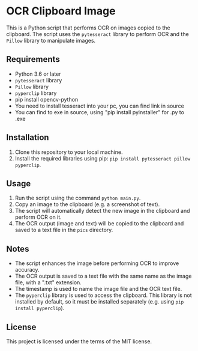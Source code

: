 # OCR Clipboard Image

This is a Python script that performs OCR on images copied to the clipboard. The script uses the `pytesseract` library to perform OCR and the `Pillow` library to manipulate images.

## Requirements

- Python 3.6 or later
- `pytesseract` library
- `Pillow` library
- `pyperclip` library
- pip install opencv-python
- You need to install tesseract into your pc, you can find link in source
- You can find to exe in source, using "pip install pyinstaller" for .py to .exe

## Installation

1. Clone this repository to your local machine.
2. Install the required libraries using pip: `pip install pytesseract pillow pyperclip`.

## Usage

1. Run the script using the command `python main.py`.
2. Copy an image to the clipboard (e.g. a screenshot of text).
3. The script will automatically detect the new image in the clipboard and perform OCR on it.
4. The OCR output (image and text) will be copied to the clipboard and saved to a text file in the `pics` directory.

## Notes

- The script enhances the image before performing OCR to improve accuracy.
- The OCR output is saved to a text file with the same name as the image file, with a ".txt" extension.
- The timestamp is used to name the image file and the OCR text file.
- The `pyperclip` library is used to access the clipboard. This library is not installed by default, so it must be installed separately (e.g. using `pip install pyperclip`).

## License

This project is licensed under the terms of the MIT license.
